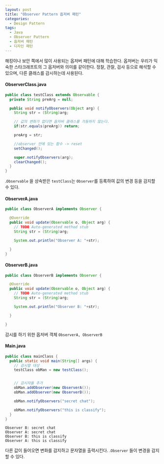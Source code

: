 ```yaml
---
layout: post
title: "Observer Pattern 옵저버 패턴"
categories:
  - Design Pattern
tags:
  - Java
  - Observer Pattern
  - 옵저버 패턴
  - 디자인 패턴
---
```




해킹이나 보안 쪽에서 많이 사용되는 옵저버 패턴에 대해 학습한다.
옵저버는 우리가 익숙한 스타크래프트의 그 옵저버와 의미를 같이한다.
정찰, 관찰, 검사 등으로 해석할 수 있으며, 다른 클래스를 감시하는데 사용된다.


#### ObserverClass.java

```java
public class testClass extends Observable {
  private String preArg = null;

  public void notifyObservers(Object arg) {
    String str = (String)arg;

    // 값의 변화가 없다면 옵저버 클래스를 가동하지 않는다.
    if(str.equals(preArg)) return;

    preArg = str;

    //observer 안에 있는 함수 -> reset
    setChanged();

    super.notifyObservers(arg);
    clearChanged();
  }
}
```
.```Observable``` 을 상속받은 ```testClass```는 ```Observer```를 등록하여 값의 변경 등을 감지할 수 있다.


#### ObserverA.java
```java
public class ObserverA implements Observer {

  @Override
  public void update(Observable o, Object arg) {
    // TODO Auto-generated method stub
    String str = (String)arg;

    System.out.println("Observer A: "+str);

  }
}
```

#### ObserverB.java
```java
public class ObserverB implements Observer {

  @Override
  public void update(Observable o, Object arg) {
    // TODO Auto-generated method stub
    String str = (String)arg;

    System.out.println("Observer B: "+str);

  }

}
```
감시를 하기 위한 옵저버 객체 ```ObserverA, ObserverB```

#### Main.java
```java
public class mainClass {
  public static void main(String[] args) {
    // 감시할 대상
    testClass obMan = new testClass();


    // 감시자들 추가
    obMan.addObserver(new ObserverA());
    obMan.addObserver(new ObserverB());

    obMan.notifyObservers("secret chat");

    obMan.notifyObservers("this is classify");
  }
}
```
```
Observer B: secret chat
Observer A: secret chat
Observer B: this is classify
Observer A: this is classify
```

다른 값이 들어오면 변화를 감지하고 문자열을 출력시킨다.
.```Observer``` 들이 변경을 감지할 수 있다.
